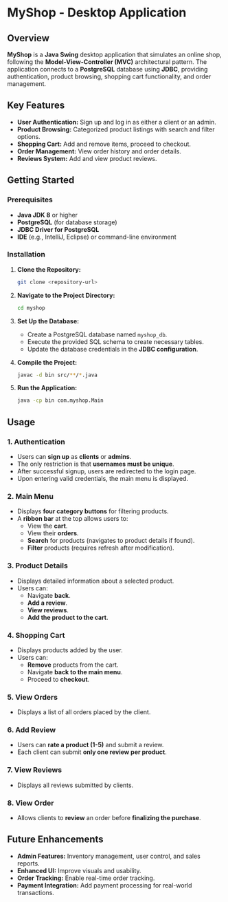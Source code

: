 # MyShop - Desktop Application

## Overview
**MyShop** is a **Java Swing** desktop application that simulates an online shop, following the **Model-View-Controller (MVC)** architectural pattern. The application connects to a **PostgreSQL** database using **JDBC**, providing authentication, product browsing, shopping cart functionality, and order management.

## Key Features
- **User Authentication:** Sign up and log in as either a client or an admin.
- **Product Browsing:** Categorized product listings with search and filter options.
- **Shopping Cart:** Add and remove items, proceed to checkout.
- **Order Management:** View order history and order details.
- **Reviews System:** Add and view product reviews.

## Getting Started

### Prerequisites
- **Java JDK 8** or higher
- **PostgreSQL** (for database storage)
- **JDBC Driver for PostgreSQL**
- **IDE** (e.g., IntelliJ, Eclipse) or command-line environment

### Installation
1. **Clone the Repository:**
   ```bash
   git clone <repository-url>
   ```
2. **Navigate to the Project Directory:**
   ```bash
   cd myshop
   ```
3. **Set Up the Database:**
   - Create a PostgreSQL database named `myshop_db`.
   - Execute the provided SQL schema to create necessary tables.
   - Update the database credentials in the **JDBC configuration**.

4. **Compile the Project:**
   ```bash
   javac -d bin src/**/*.java
   ```
5. **Run the Application:**
   ```bash
   java -cp bin com.myshop.Main
   ```

## Usage
### 1. Authentication
- Users can **sign up** as **clients** or **admins**.
- The only restriction is that **usernames must be unique**.
- After successful signup, users are redirected to the login page.
- Upon entering valid credentials, the main menu is displayed.

### 2. Main Menu
- Displays **four category buttons** for filtering products.
- A **ribbon bar** at the top allows users to:
  - View the **cart**.
  - View their **orders**.
  - **Search** for products (navigates to product details if found).
  - **Filter** products (requires refresh after modification).

### 3. Product Details
- Displays detailed information about a selected product.
- Users can:
  - Navigate **back**.
  - **Add a review**.
  - **View reviews**.
  - **Add the product to the cart**.

### 4. Shopping Cart
- Displays products added by the user.
- Users can:
  - **Remove** products from the cart.
  - Navigate **back to the main menu**.
  - Proceed to **checkout**.

### 5. View Orders
- Displays a list of all orders placed by the client.

### 6. Add Review
- Users can **rate a product (1-5)** and submit a review.
- Each client can submit **only one review per product**.

### 7. View Reviews
- Displays all reviews submitted by clients.

### 8. View Order
- Allows clients to **review** an order before **finalizing the purchase**.

## Future Enhancements
- **Admin Features:** Inventory management, user control, and sales reports.
- **Enhanced UI:** Improve visuals and usability.
- **Order Tracking:** Enable real-time order tracking.
- **Payment Integration:** Add payment processing for real-world transactions.
